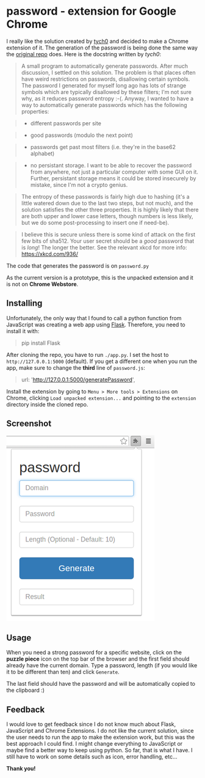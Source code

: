 # password - extension for Google Chrome

I really like the solution created by [tych0] and decided to make a Chrome
extension of it. The generation of the password is being done the same way the
[original repo] does. Here is the docstring written by *tych0*:


>  A small program to automatically generate passwords. After much discussion, I
  settled on this solution. The problem is that places often have weird
  restrictions on passwords, disallowing certain symbols. The password I
  generated for myself long ago has lots of strange symbols which are typically
  disallowed by these filters; I'm not sure why, as it reduces password entropy
  :-(. Anyway, I wanted to have a way to automatically generate passwords which
  has the following properties:
  
> * different passwords per site

> * good passwords (modulo the next point)

> * passwords get past most filters (i.e. they're in the base62 alphabet)

> * no persistant storage. I want to be able to recover the password from
     anywhere, not just a particular computer with some GUI on it. Further,
     persistant storage means it could be stored insecurely by mistake, since
     I'm not a crypto genius.
  
> The entropy of these passwords is fairly high due to hashing (it's a little
  watered down due to the last two steps, but not much), and the solution
  satisfies the other three properties. It is highly likely that there are both
  upper and lower case letters, though numbers is less likely, but we do some
  post-processing to insert one if need-be).
  
> I believe this is secure unless there is some kind of attack on the first few
  bits of sha512. Your user secret should be a *good* password that is *long*!
  The longer the better. See the relevant xkcd for more info:
  https://xkcd.com/936/
  
The code that generates the password is on `password.py`

As the current version is a prototype, this is the unpacked extension and it is
not on **Chrome Webstore**.

## Installing

Unfortunately, the only way that I found to call a python function from
JavaScript was creating a web app using [Flask]. Therefore, you need to install
it with:

> pip install Flask

After cloning the repo, you have to run `./app.py`. I set the host to
`http://127.0.0.1:5000` (default). If you get a different one when you run the
app, make sure to change the **third** line of `password.js`:

> url: 'http://127.0.0.1:5000/generatePassword',

Install the extension by going to `Menu > More tools > Extensions` on Chrome,
clicking `Load unpacked extension...` and pointing to the `extension` directory
inside the cloned repo.

## Screenshot

![password screenshot]

## Usage

When you need a strong password for a specific website, click on the **puzzle
piece** icon  on the top bar of the browser and the first field should already
have the current domain. Type a password, length (if you would like it to be
different than ten) and click `Generate`.

The last field should have the password and will be automatically copied to the
clipboard :)

## Feedback

I would love to get feedback since I do not know much about Flask, JavaScript
and Chrome Extensions. I do not like the current solution, since the user needs
to run the app to make the extension work, but this was the best approach I
could find. I might change everything to JavaScript or maybe find a better way
to keep using python. So far, that is what I have.
I still have to work on some details such as icon, error handling, etc...

**Thank you!**

[Flask]: http://flask.pocoo.org
[original repo]: https://github.com/tych0/password
[password screenshot]: screenshot.png
[tych0]: https://github.com/tych0
